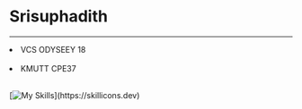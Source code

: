 # Srisuphadith<br>
---
<li>VCS ODYSEEY 18 </li><br>
<li>KMUTT CPE37</li> <br>

[![My Skills](https://skillicons.dev/icons?i=c,cpp,py,mysql,php,arduino,vscode,swift,linux,apple,windows,html,github,discord,)](https://skillicons.dev)
